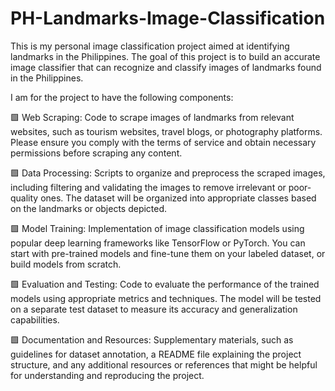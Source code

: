 # PH-Landmarks-Image-Classification
This is my personal image classification project aimed at identifying landmarks in the Philippines. The goal of this project is to build an accurate image classifier that can recognize and classify images of landmarks found in the Philippines.

I am for the project to have the following components:

🟩 Web Scraping: Code to scrape images of landmarks from relevant websites, such as tourism websites, travel blogs, or photography platforms. Please ensure you comply with the terms of service and obtain necessary permissions before scraping any content.

🟩 Data Processing: Scripts to organize and preprocess the scraped images, including filtering and validating the images to remove irrelevant or poor-quality ones. The dataset will be organized into appropriate classes based on the landmarks or objects depicted.

🟩 Model Training: Implementation of image classification models using popular deep learning frameworks like TensorFlow or PyTorch. You can start with pre-trained models and fine-tune them on your labeled dataset, or build models from scratch.

🟩 Evaluation and Testing: Code to evaluate the performance of the trained models using appropriate metrics and techniques. The model will be tested on a separate test dataset to measure its accuracy and generalization capabilities.

🟩 Documentation and Resources: Supplementary materials, such as guidelines for dataset annotation, a README file explaining the project structure, and any additional resources or references that might be helpful for understanding and reproducing the project.
